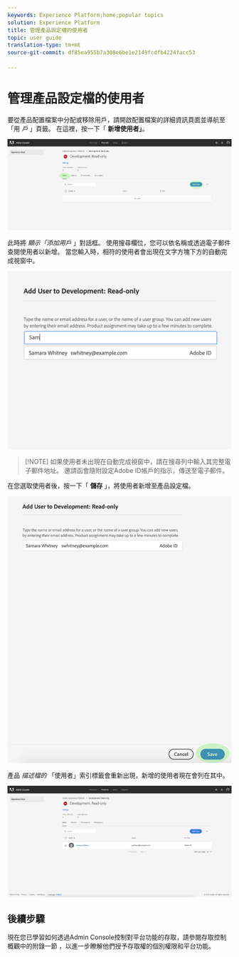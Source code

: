 ```yaml
---
keywords: Experience Platform;home;popular topics
solution: Experience Platform
title: 管理產品設定檔的使用者
topic: user guide
translation-type: tm+mt
source-git-commit: df85ea955b7a308e6be1e2149fcdfb4224facc53

---
```



# 管理產品設定檔的使用者

要從產品配置檔案中分配或移除用戶，請開啟配置檔案的詳細資訊頁面並導航至「用 *戶* 」頁籤。 在這裡，按一下「 **新增使用者」**。

![add-users-button](../images/add-users-button.png)

此時將 *顯示「添加用戶* 」對話框。 使用搜尋欄位，您可以依名稱或透過電子郵件查閱使用者以新增。 當您輸入時，相符的使用者會出現在文字方塊下方的自動完成視窗中。

![add-user-autocomplete](../images/add-user-autocomplete.png)

>[!NOTE] 如果使用者未出現在自動完成視窗中，請在搜尋列中輸入其完整電子郵件地址。 邀請函會隨附設定Adobe ID帳戶的指示，傳送至電子郵件。

在您選取使用者後，按一下「 **儲存** 」，將使用者新增至產品設定檔。

![新增——使用者——儲存](../images/add-user-save.png)

產品 *描述檔的* 「使用者」索引標籤會重新出現，新增的使用者現在會列在其中。

![使用者新增](../images/user-added.png)

## 後續步驟

現在您已學習如何透過Admin Console控制對平台功能的存取，請參閱存取控制概觀中的附錄一節 [](../home.md) ，以進一步瞭解他們授予存取權的個別權限和平台功能。